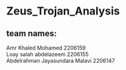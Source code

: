 # Zeus_Trojan_Analysis
## team names:
Amr Khaled Mohamed 2206159 <br> 
Loay salah abdelazeem  2206155 <br>
Abdelrahman Jayasundara Malavi 2206147
